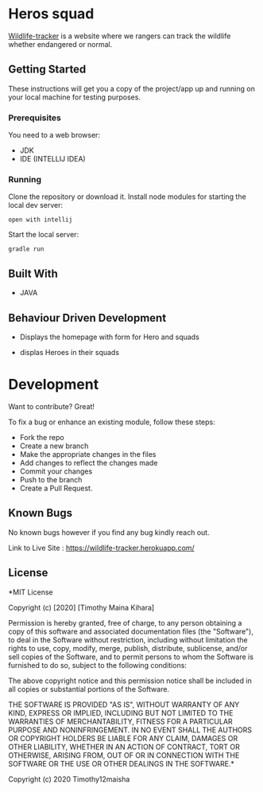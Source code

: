 # Heros squad

[Wildlife-tracker](https://github.com/timothy12maisha/wildlife-tracker2) is a website where we rangers can track the wildlife whether endangered or normal.


## Getting Started
These instructions will get you a copy of the project/app up and running on your local machine for testing purposes.

### Prerequisites
You need to a web browser: 
* JDK
* IDE (INTELLIJ IDEA)


### Running 
Clone the repository or download it.
Install node modules for starting the local dev server:
```
open with intellij
```
Start the local server:
```
gradle run
```

## Built With
* JAVA

## Behaviour Driven Development
* Displays the homepage with form for Hero and squads

* displas Heroes in their squads


# Development
Want to contribute? Great!

To fix a bug or enhance an existing module, follow these steps:

* Fork the repo
* Create a new branch
* Make the appropriate changes in the files
* Add changes to reflect the changes made
* Commit your changes
* Push to the branch
* Create a Pull Request.

## Known Bugs
No known bugs however if you find any bug kindly reach out.

Link to Live Site : https://wildlife-tracker.herokuapp.com/

## License

*MIT License

Copyright (c) [2020] [Timothy Maina Kihara]

Permission is hereby granted, free of charge, to any person obtaining a copy of this software and associated documentation files (the "Software"), to deal in the Software without restriction, including without limitation the rights to use, copy, modify, merge, publish, distribute, sublicense, and/or sell copies of the Software, and to permit persons to whom the Software is furnished to do so, subject to the following conditions:

The above copyright notice and this permission notice shall be included in all copies or substantial portions of the Software.

THE SOFTWARE IS PROVIDED "AS IS", WITHOUT WARRANTY OF ANY KIND, EXPRESS OR IMPLIED, INCLUDING BUT NOT LIMITED TO THE WARRANTIES OF MERCHANTABILITY, FITNESS FOR A PARTICULAR PURPOSE AND NONINFRINGEMENT. IN NO EVENT SHALL THE AUTHORS OR COPYRIGHT HOLDERS BE LIABLE FOR ANY CLAIM, DAMAGES OR OTHER LIABILITY, WHETHER IN AN ACTION OF CONTRACT, TORT OR OTHERWISE, ARISING FROM, OUT OF OR IN CONNECTION WITH THE SOFTWARE OR THE USE OR OTHER DEALINGS IN THE SOFTWARE.*

Copyright (c) 2020 Timothy12maisha
